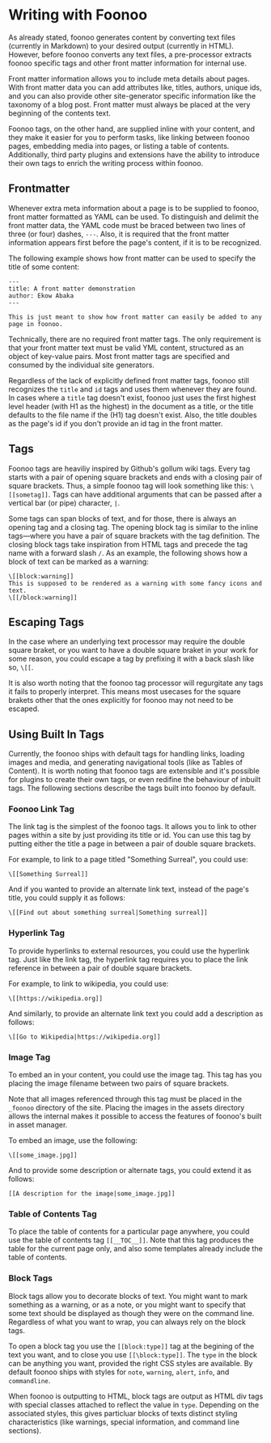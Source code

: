 # Writing with Foonoo
As already stated, foonoo generates content by converting text files (currently in Markdown) to your desired output (currently in HTML). However, before foonoo converts any text files, a pre-processor extracts foonoo specific tags and other front matter information for internal use.

Front matter information allows you to include meta details about pages. With front matter data you can add attributes like,  titles, authors, unique ids, and you can also provide other site-generator specific information like the taxonomy of a blog post. Front matter must always be placed at the very beginning of the contents text. 

Foonoo tags, on the other hand, are supplied inline with your content, and they make it easier for you to perform tasks, like linking between foonoo pages, embedding media into pages, or listing a table of contents. Additionally, third party plugins and extensions have the ability to introduce their own tags to enrich the writing process within foonoo.

## Frontmatter
Whenever extra meta information about a page is to be supplied to foonoo, front matter formatted as YAML can be used. To distinguish and delimit the front matter data, the YAML code must be braced between two lines of three (or four) dashes, `---`. Also, it is required that the front matter information appears first before the page's content, if it is to be recognized.

The following example shows how front matter can be used to specify the title of some content:

````
---
title: A front matter demonstration
author: Ekow Abaka 
---

This is just meant to show how front matter can easily be added to any page in foonoo.
````

Technically, there are no required front matter tags. The only requirement is that your front matter text must be valid YML content, structured as an object of key-value pairs. Most front matter tags are specified and consumed by the individual site generators. 

Regardless of the lack of explicitly defined front matter tags, foonoo still recognizes the `title` and `id` tags and uses them whenever they are found. In cases where a `title` tag doesn't exist, foonoo just uses the first highest level header (with H1 as the highest) in the document as a title, or the title defaults to the file name if the (H1) tag doesn't exist. Also, the title doubles as the page's id if you don't provide an id tag in the front matter.


## Tags
Foonoo tags are heaviliy inspired by Github's gollum wiki tags. Every tag starts with a pair of opening square brackets and ends with a closing pair of square brackets. Thus, a simple foonoo tag will look something like this: `\[[sometag]]`. Tags can have additional arguments that can be passed after a vertical bar (or pipe) character, `|`.

Some tags can span blocks of text, and for those, there is always an opening tag and a closing tag. The opening block tag is similar to the inline tags—where you have a pair of square brackets with the tag definition. The closing block tags take inspiration from HTML tags and precede the tag name with a forward slash `/`. As an example, the following shows how a block of text can be marked as a warning:

````
\[[block:warning]]
This is supposed to be rendered as a warning with some fancy icons and text.
\[[/block:warning]]
````

## Escaping Tags
In the case where an underlying text processor may require the double square braket, or you want to have a double square braket in your work for some reason, you could escape a tag by prefixing it with a back slash like so, `\[[`. 

It is also worth noting that the foonoo tag processor will regurgitate any tags it fails to properly interpret. This means most usecases for the square brakets other that the ones explicitly for foonoo may not need to be escaped.

## Using Built In Tags
Currently, the foonoo ships with default tags for handling links, loading images and media, and generating navigational tools (like as Tables of Content). It is worth noting that foonoo tags are extensible and it's possible for plugins to create their own tags, or even redifine the behaviour of inbuilt tags. The following sections describe the tags built into foonoo by default.

### Foonoo Link Tag
The link tag is the simplest of the foonoo tags. It allows you to link to other pages within a site by just providing its title or id. You can use this tag by putting either the title a page in between a pair of double square brackets. 

For example, to link to a page titled "Something Surreal", you could use:

````
\[[Something Surreal]]
````

And if you wanted to provide an alternate link text, instead of the page's title, you could supply it as follows:

````
\[[Find out about something surreal|Something surreal]]
````

### Hyperlink Tag
To provide hyperlinks to external resources, you could use the hyperlink tag. Just like the link tag, the hyperlink tag requires you to place the link reference in between a pair of double square brackets. 

For example, to link to wikipedia, you could use:

````
\[[https://wikipedia.org]]
````

And similarly, to provide an alternate link text you could add a description as follows:

````
\[[Go to Wikipedia|https://wikipedia.org]]
````

### Image Tag
To embed an in your content, you could use the image tag. This tag has you placing the image filename between two pairs of square brackets. 

Note that all images referenced through this tag must be placed in the `_foonoo` directory of the site. Placing the images in the assets directory allows the internal makes it possible to access the features of foonoo's built in asset manager.

To embed an image, use the following:
````
\[[some_image.jpg]]
````

And to provide some description or alternate tags, you could extend it as follows:

````
[[A description for the image|some_image.jpg]]
````

### Table of Contents Tag
To place the table of contents for a particular page anywhere, you could use the table of contents tag `[[__TOC__]]`. Note that this tag produces the table for the current page only, and also some templates already include the table of contents.

### Block Tags
Block tags allow  you to decorate blocks of text. You might want to mark something as a warning, or as a note, or you might want to specify that some text should be displayed as though they were on the command line. Regardless of what you want to wrap, you can always rely on the block tags.

To open a block tag you use the `[[block:type]]` tag at the begining of the text you want, and to close you use `[[\block:type]]`. The `type` in the block can be anything you want, provided the right CSS styles are available. By default foonoo ships with styles for `note`, `warning`, `alert`, `info`, and `commandline`.

When foonoo is outputting to HTML, block tags are output as HTML div tags with special classes attached to reflect the value in `type`. Depending on the associated styles, this gives particluar blocks of texts distinct styling characteristics (like warnings, special information, and command line sections).
